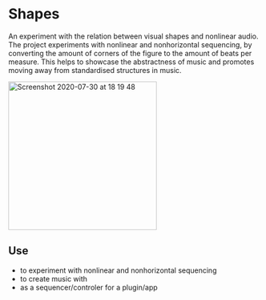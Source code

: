 # Shapes
 An experiment with the relation between visual shapes and nonlinear audio. The project experiments with nonlinear and nonhorizontal sequencing, by converting the amount of corners of the figure to the amount of beats per measure. This helps to showcase the abstractness of music and promotes moving away from standardised structures in music.

 <img width="296" alt="Screenshot 2020-07-30 at 18 19 48" src="https://user-images.githubusercontent.com/31696336/88948366-2077c600-d292-11ea-879d-c0eb29032669.png">

## Use
- to experiment with nonlinear and nonhorizontal sequencing
- to create music with
- as a sequencer/controler for a plugin/app